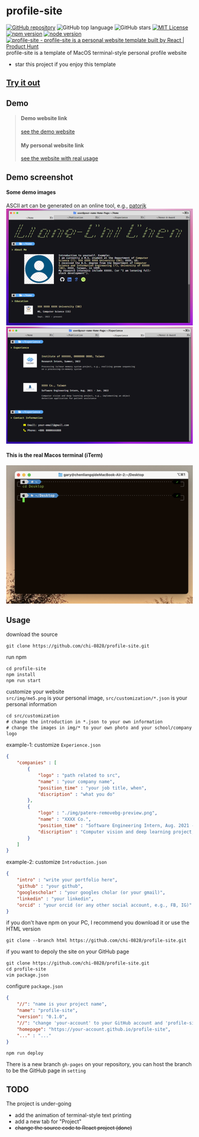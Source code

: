 # profile-site
[![GitHub repository](https://img.shields.io/badge/GitHub-chi--0828%2Fprofile--site-blue.svg)](https://github.com/chi-0828/profile-site)
![GitHub top language](https://img.shields.io/github/languages/top/chi-0828/profile-site?color=blue&logo=Ionic&logoColor=white)
![GitHub stars](https://img.shields.io/github/stars/chi-0828/profile-site?color=success&logo=github)
[![MIT License](https://img.shields.io/npm/l/express.svg?maxAge=2592000)](LICENSE)
<br>
[![npm version](https://img.shields.io/badge/npm-9.5.1-yellow)](https://docs.npmjs.com/)
[![node version](https://img.shields.io/badge/node-18.16.1-yellow)](https://nodejs.org/en)
<br><a href="https://www.producthunt.com/posts/profile-site?utm_source=badge-featured&utm_medium=badge&utm_souce=badge-profile&#0045;site" target="_blank"><img src="https://api.producthunt.com/widgets/embed-image/v1/featured.svg?post_id=401310&theme=light" alt="profile&#0045;site - profile&#0045;site&#0032;is&#0032;a&#0032;personal&#0032;website&#0032;template&#0032;built&#0032;by&#0032;React | Product Hunt" style="width: 250px; height: 54px;" width="250" height="54" /></a><br>
profile-site is a template of MacOS terminal-style personal profile website

- star this project if you enjoy this template

## [Try it out](#usage)

## Demo 
> #### Demo website link
> [see the demo website](https://chi-0828.github.io/profile-site/)
> #### My personal website link
> [see the website with real usage](https://lcchen.me)

## Demo screenshot
#### Some demo images
ASCII art can be generated on an online tool, e.g., [patorjk](https://patorjk.com/software/taag/#p=display&f=Graffiti&t=Type%20Something%20)
![image](src/img/demo.png)
![image](src/img/demo2.png)
#### This is the real Macos terminal (iTerm)
![image](src/img/terminal.png)

## Usage
download the source
``` shell
git clone https://github.com/chi-0828/profile-site.git
```
run npm
``` shell
cd profile-site
npm install
npm run start
```
customize your website <br>
`src/img/me5.png` is your personal image, `src/customization/*.json` is your personal information
``` shell
cd src/customization
# change the introduction in *.json to your own information
# change the images in img/* to your own photo and your school/company logo
```
example-1: customize `Experience.json`
``` json
{
    "companies" : [
        {
            "logo" : "path related to src",
            "name" : "your company name",
            "position_time" : "your job title, when",
            "discription" : "what you do"
        },
        {
            "logo" : "./img/patere-removebg-preview.png",
            "name" : "XXXX Co.",
            "position_time" : "Software Engineering Intern, Aug. 2021 - Jun. 2022",
            "discription" : "Computer vision and deep learning project, e.g., implementing an object detection application for patient assistance"
        }
    ]
}
```
example-2: customize `Introduction.json`
``` json
{
    "intro" : "write your portfolio here",
    "github" : "your github",
    "googlescholar" : "your googles cholar (or your gmail)",
    "linkedin" : "your linkedin",
    "orcid" : "your orcid (or any other social account, e.g., FB, IG)"
}
```
if you don't have npm on your PC, I recommend you download it or use the HTML version
``` shell
git clone --branch html https://github.com/chi-0828/profile-site.git
```
if you want to depoly the site on your GitHub page
``` shell
git clone https://github.com/chi-0828/profile-site.git
cd profile-site
vim package.json
```
configure `package.json`
``` json
{
    "//": "name is your project name",
    "name": "profile-site",
    "version": "0.1.0",
    "//": "change 'your-account' to your GitHub account and 'profile-site' to repository",
    "homepage": "https://your-account.github.io/profile-site",
    "..." : "..."
}
```
``` shell
npm run deploy
```
There is a new branch `gh-pages` on your repository, you can host the branch to be the GitHub page in `setting`

## TODO
The project is under-going
- add the animation of terminal-style text printing
- add a new tab for "Project"
- ~~change the source code to React project (done)~~
